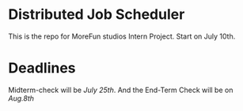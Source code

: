 # Distributed Job Scheduler
This is the repo for MoreFun studios Intern Project.
Start on July 10th. 
# Deadlines
Midterm-check will be *July 25th*. And the End-Term Check will be on *Aug.8th*
